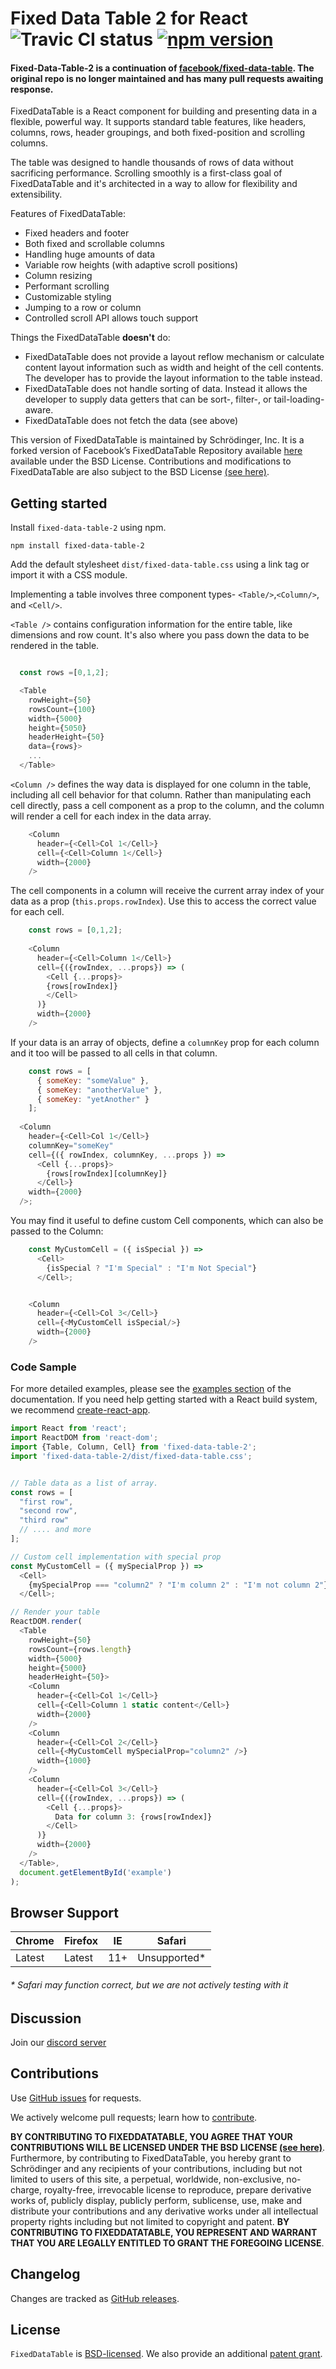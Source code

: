 Fixed Data Table 2 for React ![Travic CI status](https://api.travis-ci.org/schrodinger/fixed-data-table-2.svg?branch=master) [![npm version](https://badge.fury.io/js/fixed-data-table-2.svg)](https://www.npmjs.com/package/fixed-data-table-2)
=====================================

#### Fixed-Data-Table-2 is a continuation of [facebook/fixed-data-table](https://github.com/facebook/fixed-data-table).  The original repo is no longer maintained and has many pull requests awaiting response.


FixedDataTable is a React component for building and presenting data in a flexible, powerful way. It supports standard table features, like headers, columns, rows, header groupings, and both fixed-position and scrolling columns.

The table was designed to handle thousands of rows of data without sacrificing performance. Scrolling smoothly is a first-class goal of FixedDataTable and it's architected in a way to allow for flexibility and extensibility.

Features of FixedDataTable:
* Fixed headers and footer
* Both fixed and scrollable columns
* Handling huge amounts of data
* Variable row heights (with adaptive scroll positions)
* Column resizing
* Performant scrolling
* Customizable styling
* Jumping to a row or column
* Controlled scroll API allows touch support

Things the FixedDataTable **doesn't** do:
* FixedDataTable does not provide a layout reflow mechanism or calculate content layout information such as width and height of the cell contents. The developer has to provide the layout information to the table instead.
* FixedDataTable does not handle sorting of data. Instead it allows the developer to supply data getters that can be sort-, filter-, or tail-loading-aware.
* FixedDataTable does not fetch the data (see above)

This version of FixedDataTable is maintained by Schrödinger, Inc. It is a forked version of Facebook’s FixedDataTable Repository available [here](https://github.com/facebook/fixed-data-table) available under the BSD License. Contributions and modifications to FixedDataTable are also subject to the BSD License [(see here)](#contributions).

Getting started
---------------

Install `fixed-data-table-2` using npm.

```shell
npm install fixed-data-table-2
```
Add the default stylesheet `dist/fixed-data-table.css` using a link tag or import it with a CSS module.

Implementing a table involves three component types- `<Table/>`,`<Column/>`, and `<Cell/>`.

`<Table />` contains configuration information for the entire table, like dimensions and row count. It's also where you pass down the data to be rendered in the table. 

```javascript

  const rows =[0,1,2];

  <Table
    rowHeight={50}
    rowsCount={100}
    width={5000}
    height={5050}
    headerHeight={50}
    data={rows}>
    ...
  </Table>
```    

`<Column />` defines the way data is displayed for one column in the table, including all cell behavior for that column. Rather than manipulating each cell directly, pass a cell component as a prop to the column, and the column will render a cell for each index in the data array.

```javascript
    <Column
      header={<Cell>Col 1</Cell>}
      cell={<Cell>Column 1</Cell>}
      width={2000}
    />
```
The cell components in a column will receive the current array index of your data as a prop (`this.props.rowIndex`). Use this to access the correct value for each cell.
```javascript
    const rows = [0,1,2];
    
    <Column
      header={<Cell>Column 1</Cell>}
      cell={({rowIndex, ...props}) => (
        <Cell {...props}>
        {rows[rowIndex]}
        </Cell>
      )}
      width={2000}
    />
```

If your data is an array of objects, define a `columnKey` prop for each column and it too will be passed to all cells in that column.
```javascript
    const rows = [
      { someKey: "someValue" },
      { someKey: "anotherValue" },
      { someKey: "yetAnother" }
    ];
    
  <Column
    header={<Cell>Col 1</Cell>}
    columnKey="someKey"
    cell={({ rowIndex, columnKey, ...props }) =>
      <Cell {...props}>
        {rows[rowIndex][columnKey]}
      </Cell>}
    width={2000}
  />;


```

You may find it useful to define custom Cell components, which can also be passed to the Column:
```javascript
    const MyCustomCell = ({ isSpecial }) =>
      <Cell>
        {isSpecial ? "I'm Special" : "I'm Not Special"}
      </Cell>;


    <Column
      header={<Cell>Col 3</Cell>}
      cell={<MyCustomCell isSpecial/>}
      width={2000}
    />

```

### Code Sample
For more detailed examples, please see the [examples section](http://schrodinger.github.io/fixed-data-table-2/example-object-data.html) of the documentation. If you need help getting started with a React build system, we recommend [create-react-app](https://github.com/facebookincubator/create-react-app).  
```javascript
import React from 'react';
import ReactDOM from 'react-dom';
import {Table, Column, Cell} from 'fixed-data-table-2';
import 'fixed-data-table-2/dist/fixed-data-table.css';


// Table data as a list of array.
const rows = [
  "first row",
  "second row",
  "third row"
  // .... and more
];

// Custom cell implementation with special prop
const MyCustomCell = ({ mySpecialProp }) =>
  <Cell>
    {mySpecialProp === "column2" ? "I'm column 2" : "I'm not column 2"}
  </Cell>;

// Render your table
ReactDOM.render(
  <Table
    rowHeight={50}
    rowsCount={rows.length}
    width={5000}
    height={5000}
    headerHeight={50}>
    <Column
      header={<Cell>Col 1</Cell>}
      cell={<Cell>Column 1 static content</Cell>}
      width={2000}
    />
    <Column
      header={<Cell>Col 2</Cell>}
      cell={<MyCustomCell mySpecialProp="column2" />}
      width={1000}
    />
    <Column
      header={<Cell>Col 3</Cell>}
      cell={({rowIndex, ...props}) => (
        <Cell {...props}>
          Data for column 3: {rows[rowIndex]}
        </Cell>
      )}
      width={2000}
    />
  </Table>,
  document.getElementById('example')
);
```

Browser Support
------------

| Chrome        | Firefox           | IE  | Safari 
--- | --- | --- | --- |
| Latest | Latest | 11+ | Unsupported* |

###### * Safari may function correct, but we are not actively testing with it

Discussion
------------

Join our [discord server](https://discord.gg/bPSWD73)

<a name="contributions"/> 

Contributions
------------

Use [GitHub issues](https://github.com/schrodinger/fixed-data-table-2/issues) for requests.

We actively welcome pull requests; learn how to [contribute](https://github.com/schrodinger/fixed-data-table-2/blob/master/CONTRIBUTING.md).

**BY CONTRIBUTING TO FIXEDDATATABLE, YOU AGREE THAT YOUR CONTRIBUTIONS WILL BE LICENSED UNDER THE BSD LICENSE [(see here)](https://github.com/schrodinger/fixed-data-table-2/blob/master/LICENSE)**. Furthermore, by contributing to FixedDataTable, you hereby grant to Schrödinger and any recipients of your contributions, including but not limited to users of this site, a perpetual, worldwide, non-exclusive, no-charge, royalty-free, irrevocable license to reproduce, prepare derivative works of, publicly display, publicly perform, sublicense, use, make and distribute your contributions and any derivative works under all intellectual property rights including but not limited to copyright and patent. **BY CONTRIBUTING TO FIXEDDATATABLE, YOU REPRESENT AND WARRANT THAT YOU ARE LEGALLY ENTITLED TO GRANT THE FOREGOING LICENSE**.

Changelog
---------

Changes are tracked as [GitHub releases](https://github.com/schrodinger/fixed-data-table-2/releases).


License
-------

`FixedDataTable` is [BSD-licensed](https://github.com/schrodinger/fixed-data-table-2/blob/master/LICENSE). We also provide an additional [patent grant](https://github.com/schrodinger/fixed-data-table-2/blob/master/PATENTS).
